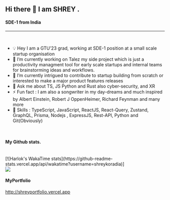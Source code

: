## Hi there 👋 I am SHREY . 

#### SDE-1 from India  

---
<br />

- 💡 Hey I am a GTU'23 grad, working at SDE-1 position at a small scale startup organisation                  
- 🔭 I’m currently working on Talez my side project which is just a productivity managment tool for early scale startups and internal teams for brainstorming ideas and workflows.
- 🌱 I’m currently intrigued to contribute to startup building from scratch or interested to make a major product features releases 
- 💬 Ask me about TS, JS Python and Rust also cyber-security, and XR
- ⚡ Fun fact :   I am also a songwriter in my day-dreams and much inspired by Albert Einstein, Robert J OppenHeimer, Richard Feynman and many more 
- 🤹 Skills : TypeScript, JavaScript, ReactJS, React-Query, Zustand, GraphQL, Prisma, Nodejs , ExpressJS, Rest-API, Python and Git(Obviously) 
<br />

#### My Github stats.
<br />
[![Harlok's WakaTime stats](https://github-readme-stats.vercel.app/api/wakatime?username=shreykoradia)]
<br />
<img src="https://github-readme-stats.vercel.app/api?username=shreykoradia">
<br />

#### MyPortfolio
http://shreyportfolio.vercel.app

